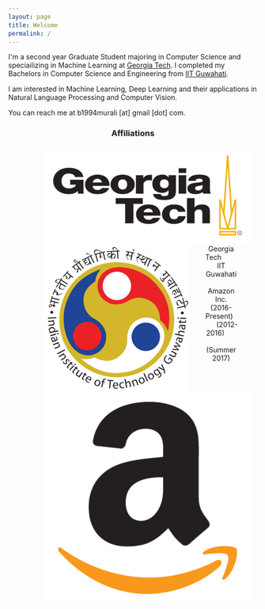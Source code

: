 ```yaml
---
layout: page
title: Welcome
permalink: /
---
```


I'm a second year Graduate Student majoring in Computer Science and speciailizing in Machine Learning at [Georgia Tech](https://www.gatech.edu). I completed my Bachelors in Computer Science and Engineering from [IIT Guwahati](https://www.iitg.ac.in).

I am interested in Machine Learning, Deep Learning and their applications in Natural Language Processing and Computer Vision.

You can reach me at b1994murali [at] gmail [dot] com.

<h3 align="center">Affiliations</h3>
<figure align="center" class="affils">
<a href="http://www.gatech.edu/"><img style="float: left;" src="/docs/pictures/gatech.png" style="width: 150px;" hspace="30"/></a>
<a href="http://www.iitg.ac.in/"><img style="float: left;" src="/docs/pictures/iitg.png" style="width: 100px;" hspace="30"/></a>
<a href="https://www.amazon.com/"><img style="float: left;" src="/docs/pictures/amazon.png" style="width: 100px;" hspace="30"/></a>
<h7><figcaption>Georgia Tech &nbsp; &nbsp; &nbsp; &nbsp; IIT Guwahati &nbsp; &nbsp; &nbsp; &nbsp; Amazon Inc.</figcaption></h7>
<h7><figcaption>(2016-Present) &nbsp; &nbsp; &nbsp; &nbsp; (2012-2016) &nbsp; &nbsp; &nbsp; &nbsp; (Summer 2017)</figcaption></h7>
</figure>